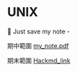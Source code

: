 # UNIX

:school: Just save my note - 

期中範圍 [my_note.pdf](my_note.pdf)

期末範圍 [Hackmd_link](https://hackmd.io/DFKtmqVITTuBFRusOdmHiQ)

